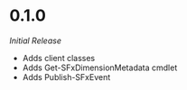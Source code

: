 # 0.1.0

_Initial Release_

* Adds client classes
* Adds Get-SFxDimensionMetadata cmdlet
* Adds Publish-SFxEvent